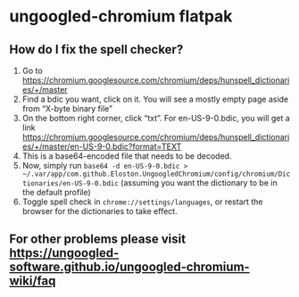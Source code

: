 # ungoogled-chromium flatpak

<!-- ## How do I install Widevine CDM?

1. Go to https://github.com/mozilla/gecko-dev/blob/master/toolkit/content/gmp-sources/widevinecdm.json
2. Download for your architecture (ex. `Linux_x86_64-gcc3` if you're on x86_64). Get the URL in `fileURL` and download and extract the zip file.
3. Now do `mv libwidevinecdm.so ~/.var/app/com.github.Eloston.UngoogledChromium/config/chromium/WidevineCdm`.
-->
## How do I fix the spell checker?

1. Go to https://chromium.googlesource.com/chromium/deps/hunspell_dictionaries/+/master
2. Find a bdic you want, click on it. You will see a mostly empty page aside from “X-byte binary file”
3. On the bottom right corner, click “txt”. For en-US-9-0.bdic, you will get a link https://chromium.googlesource.com/chromium/deps/hunspell_dictionaries/+/master/en-US-9-0.bdic?format=TEXT
4. This is a base64-encoded file that needs to be decoded.
5. Now, simply run `base64 -d en-US-9-0.bdic > ~/.var/app/com.github.Eloston.UngoogledChromium/config/chromium/Dictionaries/en-US-9-0.bdic` (assuming you want the dictionary to be in the default profile)
6. Toggle spell check in `chrome://settings/languages`, or restart the browser for the dictionaries to take effect.

## For other problems please visit https://ungoogled-software.github.io/ungoogled-chromium-wiki/faq
